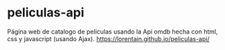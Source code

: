 # peliculas-api
Página web de catalogo de peliculas usando la Api omdb hecha con html, css y javascript (usando Ajax).
https://lorentain.github.io/peliculas-api/
